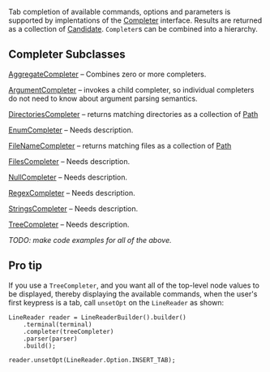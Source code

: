 Tab completion of available commands, options and parameters is supported by
implentations of the [Completer](https://static.javadoc.io/org.jline/jline/3.5.1/org/jline/reader/Completer.html) interface. Results are returned as a collection of [Candidate](https://static.javadoc.io/org.jline/jline/3.5.1/org/jline/reader/Candidate.html). `Completer`s can be combined into a hierarchy.

## Completer Subclasses

[AggregateCompleter]() &ndash; Combines zero or more completers.

[ArgumentCompleter]() &ndash; invokes a child completer, so individual completers do not need to know about argument parsing semantics.

[DirectoriesCompleter]() &ndash; returns matching directories as a collection of [Path](https://docs.oracle.com/javase/8/docs/api/java/nio/file/Path.html?is-external=true)

[EnumCompleter](https://static.javadoc.io/org.jline/jline/3.5.1/org/jline/reader/impl/completer/EnumCompleter.html) &ndash; Needs description.

[FileNameCompleter]() &ndash; returns matching files as a collection of [Path](https://docs.oracle.com/javase/8/docs/api/java/nio/file/Path.html?is-external=true)

[FilesCompleter](https://static.javadoc.io/org.jline/jline/3.5.1/org/jline/builtins/Completers.FilesCompleter.html) &ndash; Needs description.

[NullCompleter](https://static.javadoc.io/org.jline/jline/3.5.1/org/jline/reader/impl/completer/NullCompleter.html) &ndash; Needs description.

[RegexCompleter](https://static.javadoc.io/org.jline/jline/3.5.1/org/jline/builtins/Completers.RegexCompleter.html) &ndash; Needs description.

[StringsCompleter](https://static.javadoc.io/org.jline/jline/3.5.1/org/jline/reader/impl/completer/StringsCompleter.html) &ndash; Needs description.

[TreeCompleter](https://static.javadoc.io/org.jline/jline/3.5.1/org/jline/builtins/Completers.TreeCompleter.html) &ndash; Needs description.

*TODO: make code examples for all of the above.*

## Pro tip
If you use a `TreeCompleter`, and you want all of the top-level node values to be displayed, thereby displaying the available commands, when the user's first keypress is a tab,
call `unsetOpt` on the `LineReader` as shown:
```
LineReader reader = LineReaderBuilder().builder()
    .terminal(terminal)
    .completer(treeCompleter)
    .parser(parser)
    .build();

reader.unsetOpt(LineReader.Option.INSERT_TAB);
```
